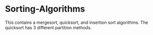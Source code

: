 Sorting-Algorithms
==================

This contains a  mergesort, quicksort, and insertion sort algorithms. The quicksort has 3 different partition methods. 
